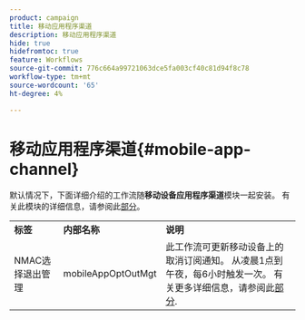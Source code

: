 ```yaml
---
product: campaign
title: 移动应用程序渠道
description: 移动应用程序渠道
hide: true
hidefromtoc: true
feature: Workflows
source-git-commit: 776c664a99721063dce5fa003cf40c81d94f8c78
workflow-type: tm+mt
source-wordcount: '65'
ht-degree: 4%

---
```



# 移动应用程序渠道{#mobile-app-channel}



默认情况下，下面详细介绍的工作流随&#x200B;**移动设备应用程序渠道**&#x200B;模块一起安装。 有关此模块的详细信息，请参阅此[部分](../../delivery/using/about-mobile-app-channel.md)。

<table> 
 <tbody> 
  <tr> 
   <td> <strong>标签</strong><br /> </td> 
   <td> <strong>内部名称</strong><br /> </td> 
   <td> <strong>说明</strong><br /> </td> 
  </tr> 
  <tr> 
   <td> <span class="uicontrol">NMAC选择退出管理</span> <br /> </td> 
   <td> <span class="uicontrol">mobileAppOptOutMgt</span> <br /> </td> 
   <td> 此工作流可更新移动设备上的取消订阅通知。 从凌晨1点到午夜，每6小时触发一次。 有关更多详细信息，请参阅此<a href="../../delivery/using/understanding-quarantine-management.md#push-notification-quarantines">部分</a>.<br /> </td> 
  </tr> 
 </tbody> 
</table>

